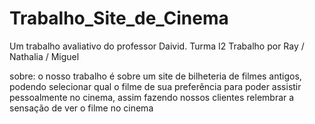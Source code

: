 # Trabalho_Site_de_Cinema
Um trabalho avaliativo do professor Daivid.
Turma I2
Trabalho por Ray / Nathalia / Miguel

sobre: o nosso trabalho é sobre um site de bilheteria de filmes antigos, podendo selecionar qual o filme de sua preferência para poder assistir pessoalmente no cinema, assim fazendo nossos clientes relembrar a sensação de ver o filme no cinema
